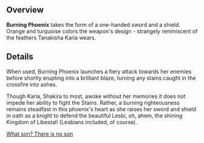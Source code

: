 <!-- title: Burning Phoenix -->
<!-- quote: No, no! I do not want to be known as the 'Burger Lady'!... Beautiful, MYTHical, and demure and mindful. -->
<!-- chapter: 0 -->
<!-- images: (Kiara's first time wielding Burning Phoenix), (Burning Phoenix as viewed from the inventory), (Burning Phoenix's ability activated) -->
<!-- model: true -->

## Overview

**Burning Phoenix** takes the form of a one-handed sword and a shield. Orange and turquoise colors the weapon's design - strangely reminiscent of the feathers Tanakisha Karia wears.

## Details

When used, Burning Phoenix launches a fiery attack towards her enemies before shortly erupting into a brilliant blaze, turning any stains caught in the crossfire into ashes.

Though Karia, Shakira to most, awoke without her memories it does not impede her ability to fight the Stains. Rather, a burning righteousness remains steadfast in this phoenix's heart as she raises her sword and shield in oath as a knight to defend the beautiful Lesbi, oh, ahem, the shining Kingdom of Libestal! (Lesbians included, of course).

[What son? There is no son](#embed:https://youtu.be/3cr3DLpyB60?t=13486)
